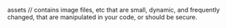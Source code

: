 assets // contains image files, etc that are small, dynamic, and frequently changed, that are manipulated in your code, or should be secure.
